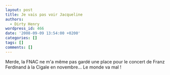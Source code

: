 ```yaml
---
layout: post
title: Je vais pas voir Jacqueline
authors:
  - Dirty Henry
wordpress_id: 466
date: '2008-09-09 13:54:00 +0200'
categories: []
tags: []
comments: []
---
```

Merde, la FNAC ne m'a même pas gardé une place pour le concert de Franz Ferdinand à la Cigale en novembre... Le monde va mal !
